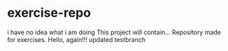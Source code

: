 # exercise-repo
i have no idea what i am doing
This project will contain...
Repository made for exercises.
Hello, again!!!
updated testbranch
